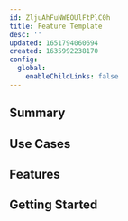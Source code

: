 ```yaml
---
id: ZljuAhFuNWEOUlFtPlC0h
title: Feature Template
desc: ''
updated: 1651794060694
created: 1635992238170
config:
  global:
    enableChildLinks: false
---
```


## Summary
<!-- 
- required: true
- recommended: include a picture
- eg: [[Summary|dendron://dendron.dendron-site/dendron.topic.publish#summary]]

3 sentence description of the feature
-->

## Use Cases
<!--
- bullet points with examples of how this feature could be used
-->

## Features
<!-- 
- example: [[Features|dendron://dendron.dendron-site/dendron.topic.publish.features]]

If the feature has sub features, list them out here
-->

## Getting Started
<!-- 
How to get started using the feature. Should have a link to the quickstart doc
- eg: [[Quickstart|dendron://dendron.dendron-site/dendron.topic.publish.quickstart]]
-->

